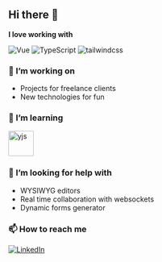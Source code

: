 ## Hi there 👋

**I love working with**

<div display="flex">
  <img src="https://img.shields.io/badge/vue-%2320232a.svg?style=for-the-badge&logo=vuedotjs" alt="Vue"/>
  <img src="https://img.shields.io/badge/typescript-%23007ACC.svg?style=for-the-badge&logo=typescript&logoColor=white" alt="TypeScript"/>
  <img src="https://img.shields.io/badge/tailwind-%2320232a.svg?style=for-the-badge&logo=tailwindcss" alt="tailwindcss"/>
</div>

### 🔭 I’m working on

- Projects for freelance clients
- New technologies for fun

### 🌱 I’m learning

<div display="flex">
  <a href="https://yjs.dev">
  <img src="https://avatars.githubusercontent.com/u/45042178?s=48&v=4" width="50px" alt="yjs"/>
  </a>
</div>

### 🤔 I’m looking for help with

- WYSIWYG editors
- Real time collaboration with websockets
- Dynamic forms generator

### 📫 How to reach me

<div display="flex">
  <a href="https://www.linkedin.com/in/jörn-ossowski-00244577/">
    <img src="https://img.shields.io/badge/linkedin-%230077B5.svg?style=for-the-badge&logo=linkedin&logoColor=white" alt="LinkedIn"/>
  </a>
</div>
